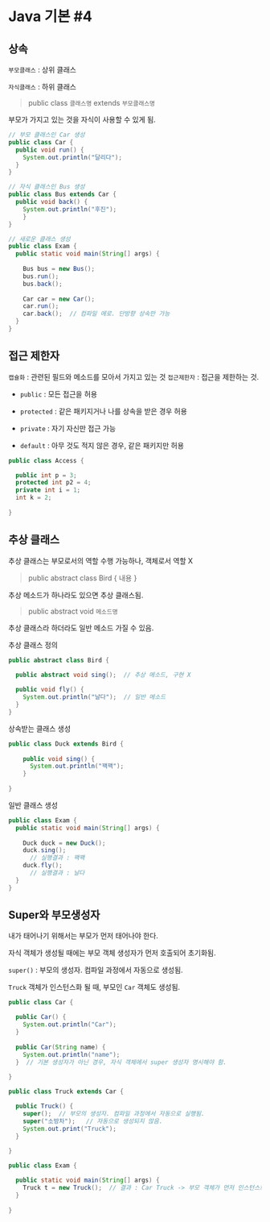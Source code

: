 # Java 기본 #4

## 상속
`부모클래스` : 상위 클래스

`자식클래스` : 하위 클래스

> public class `클래스명` extends `부모클래스명`

부모가 가지고 있는 것을 자식이 사용할 수 있게 됨.

```java
// 부모 클래스인 Car 생성
public class Car {
  public void run() {
    System.out.println("달리다");
  }
}
```

```java
// 자식 클래스인 Bus 생성
public class Bus extends Car {
  public void back() {
    System.out.println("후진");
    }
}
```

```java
// 새로운 클래스 생성
public class Exam {
  public static void main(String[] args) {
  
    Bus bus = new Bus();
    bus.run();
    bus.back();
    
    Car car = new Car();
    car.run();
    car.back();  // 컴파일 에로. 단방향 상속만 가능
  }
}
```


## 접근 제한자
`캡슐화` : 관련된 필드와 메소드를 모아서 가지고 있는 것
`접근제한자` : 접근을 제한하는 것.

- `public` : 모든 접근을 허용

- `protected` : 같은 패키지거나 나를 상속을 받은 경우 허용

- `private` : 자기 자신만 접근 가능

- `default` : 아무 것도 적지 않은 경우, 같은 패키지만 허용

```java
public class Access {

  public int p = 3;
  protected int p2 = 4;
  private int i = 1;
  int k = 2;
  
}
```


## 추상 클래스
추상 클래스는 부모로서의 역할 수행 가능하나, 객체로서 역할 X

> public abstract class Bird { 내용 }

추상 메소드가 하나라도 있으면 추상 클래스됨.

> public abstract void `메소드명`

추상 클래스라 하더라도 일반 메소드 가질 수 있음.<br/>

추상 클래스 정의
```java
public abstract class Bird {

  public abstract void sing();  // 추상 메소드, 구현 X
  
  public void fly() {
    System.out.println("날다");  // 일반 메소드
  }
}
```

상속받는 클래스 생성
```java
public class Duck extends Bird {
  
    public void sing() {
      System.out.println("꽥꽥");
    }
  
}
```

일반 클래스 생성
```java
public class Exam {
  public static void main(String[] args) {
   
    Duck duck = new Duck();
    duck.sing();
      // 실행결과 : 꽥꽥
    duck.fly();
      // 실행결과 : 날다
  }
}
```


## Super와 부모생성자
내가 태어나기 위해서는 부모가 먼저 태어나야 한다.

자식 객체가 생성될 때에는 부모 객체 생성자가 먼저 호출되어 초기화됨.

`super()` : 부모의 생성자. 컴파일 과정에서 자동으로 생성됨.

`Truck` 객체가 인스턴스화 될 때, 부모인 `Car` 객체도 생성됨.

```java
public class Car {

  public Car() {
    System.out.println("Car");
  }
  
  public Car(String name) {
    System.out.println("name");
  }  // 기본 생성자가 아닌 경우, 자식 객체에서 super 생성자 명시해야 함.
  
}
```
```java
public class Truck extends Car {

  public Truck() {
    super();  // 부모의 생성자. 컴파일 과정에서 자동으로 실행됨.
    super("소방차");   // 자동으로 생성되지 않음.
    System.out.print("Truck");
  }
  
}
```
```java
public class Exam {

  public static void main(String[] args) {
    Truck t = new Truck();  // 결과 : Car Truck -> 부모 객체가 먼저 인스턴스화
  }
  
}
```










